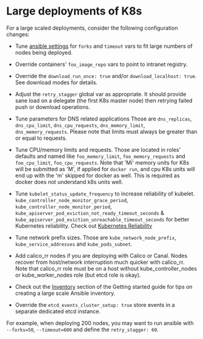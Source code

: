 Large deployments of K8s
========================

For a large scaled deployments, consider the following configuration changes:

* Tune [ansible settings](https://docs.ansible.com/ansible/latest/intro_configuration.html)
  for `forks` and `timeout` vars to fit large numbers of nodes being deployed.

* Override containers' `foo_image_repo` vars to point to intranet registry.

* Override the ``download_run_once: true`` and/or ``download_localhost: true``.
  See download modes for details.

* Adjust the `retry_stagger` global var as appropriate. It should provide sane
  load on a delegate (the first K8s master node) then retrying failed
  push or download operations.

* Tune parameters for DNS related applications
  Those are ``dns_replicas``, ``dns_cpu_limit``,
  ``dns_cpu_requests``, ``dns_memory_limit``, ``dns_memory_requests``.
  Please note that limits must always be greater than or equal to requests.

* Tune CPU/memory limits and requests. Those are located in roles' defaults
  and named like ``foo_memory_limit``, ``foo_memory_requests`` and
  ``foo_cpu_limit``, ``foo_cpu_requests``. Note that 'Mi' memory units for K8s
  will be submitted as 'M', if applied for ``docker run``, and cpu K8s units
  will end up with the 'm' skipped for docker as well. This is required as
  docker does not understand k8s units well.

* Tune ``kubelet_status_update_frequency`` to increase reliability of kubelet.
  ``kube_controller_node_monitor_grace_period``,
  ``kube_controller_node_monitor_period``,
  ``kube_apiserver_pod_eviction_not_ready_timeout_seconds`` &
  ``kube_apiserver_pod_eviction_unreachable_timeout_seconds`` for better Kubernetes reliability.
  Check out [Kubernetes Reliability](kubernetes-reliability.md)

* Tune network prefix sizes. Those are ``kube_network_node_prefix``,
  ``kube_service_addresses`` and ``kube_pods_subnet``.

* Add calico_rr nodes if you are deploying with Calico or Canal. Nodes recover
  from host/network interruption much quicker with calico_rr. Note that
  calico_rr role must be on a host without kube_controller_nodes or kube_worker_nodes role (but
  etcd role is okay).

* Check out the
  [Inventory](getting-started.md#building-your-own-inventory)
  section of the Getting started guide for tips on creating a large scale
  Ansible inventory.

* Override the ``etcd_events_cluster_setup: true`` store events in a separate
  dedicated etcd instance.

For example, when deploying 200 nodes, you may want to run ansible with
``--forks=50``, ``--timeout=600`` and define the ``retry_stagger: 60``.
